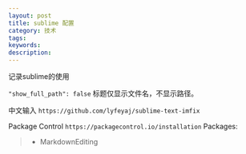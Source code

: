 ```yaml
---
layout: post
title: sublime 配置
category: 技术
tags:
keywords:
description:
---
```


记录sublime的使用

`"show_full_path": false` 标题仅显示文件名，不显示路径。

中文输入
`https://github.com/lyfeyaj/sublime-text-imfix`

Package Control `https://packagecontrol.io/installation`
Packages:
>- MarkdownEditing
